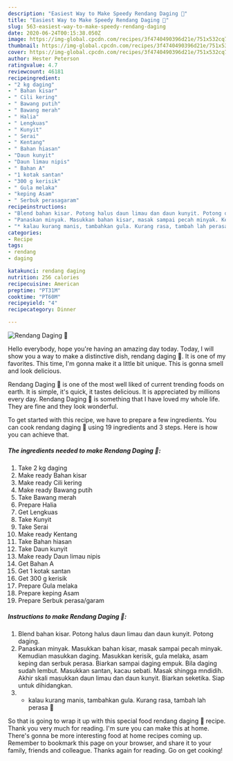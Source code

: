 ```yaml
---
description: "Easiest Way to Make Speedy Rendang Daging 🍖"
title: "Easiest Way to Make Speedy Rendang Daging 🍖"
slug: 563-easiest-way-to-make-speedy-rendang-daging
date: 2020-06-24T00:15:38.050Z
image: https://img-global.cpcdn.com/recipes/3f4740490396d21e/751x532cq70/rendang-daging-🍖-resipi-foto-utama.jpg
thumbnail: https://img-global.cpcdn.com/recipes/3f4740490396d21e/751x532cq70/rendang-daging-🍖-resipi-foto-utama.jpg
cover: https://img-global.cpcdn.com/recipes/3f4740490396d21e/751x532cq70/rendang-daging-🍖-resipi-foto-utama.jpg
author: Hester Peterson
ratingvalue: 4.7
reviewcount: 46181
recipeingredient:
- "2 kg daging"
- " Bahan kisar"
- " Cili kering"
- " Bawang putih"
- " Bawang merah"
- " Halia"
- " Lengkuas"
- " Kunyit"
- " Serai"
- " Kentang"
- " Bahan hiasan"
- "Daun kunyit"
- "Daun limau nipis"
- " Bahan A"
- "1 kotak santan"
- "300 g kerisik"
- " Gula melaka"
- "keping Asam"
- " Serbuk perasagaram"
recipeinstructions:
- "Blend bahan kisar. Potong halus daun limau dan daun kunyit. Potong daging."
- "Panaskan minyak. Masukkan bahan kisar, masak sampai pecah minyak. Kemudian masukkan daging. Masukkan kerisik, gula melaka, asam keping dan serbuk perasa. Biarkan sampai daging empuk. Bila daging sudah lembut. Masukkan santan, kacau sebati. Masak shingga mndidih. Akhir skali masukkan daun limau dan daun kunyit. Biarkan seketika. Siap untuk dihidangkan."
- "* kalau kurang manis, tambahkan gula. Kurang rasa, tambah lah perasa 🤭"
categories:
- Recipe
tags:
- rendang
- daging

katakunci: rendang daging 
nutrition: 256 calories
recipecuisine: American
preptime: "PT31M"
cooktime: "PT60M"
recipeyield: "4"
recipecategory: Dinner

---
```



![Rendang Daging 🍖](https://img-global.cpcdn.com/recipes/3f4740490396d21e/751x532cq70/rendang-daging-🍖-resipi-foto-utama.jpg)

Hello everybody, hope you're having an amazing day today. Today, I will show you a way to make a distinctive dish, rendang daging 🍖. It is one of my favorites. This time, I'm gonna make it a little bit unique. This is gonna smell and look delicious.



Rendang Daging 🍖 is one of the most well liked of current trending foods on earth. It is simple, it's quick, it tastes delicious. It is appreciated by millions every day. Rendang Daging 🍖 is something that I have loved my whole life. They are fine and they look wonderful.


To get started with this recipe, we have to prepare a few ingredients. You can cook rendang daging 🍖 using 19 ingredients and 3 steps. Here is how you can achieve that.

<!--inarticleads1-->

##### The ingredients needed to make Rendang Daging 🍖:

1. Take 2 kg daging
1. Make ready  Bahan kisar
1. Make ready  Cili kering
1. Make ready  Bawang putih
1. Take  Bawang merah
1. Prepare  Halia
1. Get  Lengkuas
1. Take  Kunyit
1. Take  Serai
1. Make ready  Kentang
1. Take  Bahan hiasan
1. Take Daun kunyit
1. Make ready Daun limau nipis
1. Get  Bahan A
1. Get 1 kotak santan
1. Get 300 g kerisik
1. Prepare  Gula melaka
1. Prepare keping Asam
1. Prepare  Serbuk perasa/garam




<!--inarticleads2-->

##### Instructions to make Rendang Daging 🍖:

1. Blend bahan kisar. Potong halus daun limau dan daun kunyit. Potong daging.
1. Panaskan minyak. Masukkan bahan kisar, masak sampai pecah minyak. Kemudian masukkan daging. Masukkan kerisik, gula melaka, asam keping dan serbuk perasa. Biarkan sampai daging empuk. Bila daging sudah lembut. Masukkan santan, kacau sebati. Masak shingga mndidih. Akhir skali masukkan daun limau dan daun kunyit. Biarkan seketika. Siap untuk dihidangkan.
1. * kalau kurang manis, tambahkan gula. Kurang rasa, tambah lah perasa 🤭




So that is going to wrap it up with this special food rendang daging 🍖 recipe. Thank you very much for reading. I'm sure you can make this at home. There's gonna be more interesting food at home recipes coming up. Remember to bookmark this page on your browser, and share it to your family, friends and colleague. Thanks again for reading. Go on get cooking!
